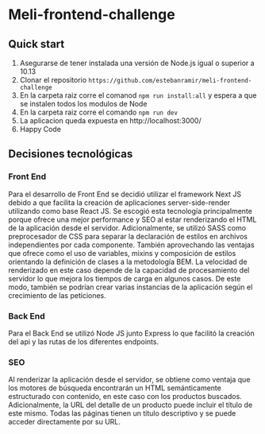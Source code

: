 # Meli-frontend-challenge

## Quick start

1.  Asegurarse de tener instalada una versión de Node.js igual o superior a 10.13
2.  Clonar el repositorio `https://github.com/estebanramir/meli-frontend-challenge`
3.  En la carpeta raiz corre el comanod `npm run install:all` y espera a que se instalen todos los modulos de Node
4.  En la carpeta raiz corre el comando `npm run dev`
5.  La aplicacion queda expuesta en http://localhost:3000/
6.  Happy Code

## Decisiones tecnológicas

### Front End

Para el desarrollo de Front End se decidió utilizar el framework Next JS debido a que facilita la creación de aplicaciones server-side-render utilizando como base React JS. Se escogió esta tecnología principalmente porque ofrece una mejor performance y SEO al estar renderizando el HTML de la aplicación desde el servidor. Adicionalmente, se utilizó SASS como preprocesador de CSS para separar la declaración de estilos en archivos independientes por cada componente. También aprovechando las ventajas que ofrece como el uso de variables, mixins y composición de estilos orientando la definición de clases a la metodología BEM.
La velocidad de renderizado en este caso depende de la capacidad de procesamiento del servidor lo que mejora los tiempos de carga en algunos casos. De este modo, también se podrían crear varias instancias de la aplicación según el crecimiento de las peticiones.

### Back End

Para el Back End se utilizó Node JS junto Express lo que facilitó la creación del api y las rutas de los diferentes endpoints.

### SEO

Al renderizar la aplicación desde el servidor, se obtiene como ventaja que los motores de búsqueda encontrarán un HTML semánticamente estructurado con contenido, en este caso con los productos buscados. Adicionalmente, la URL del detalle de un producto puede incluir el título de este mismo. Todas las páginas tienen un título descriptivo y se puede acceder directamente por su URL.
